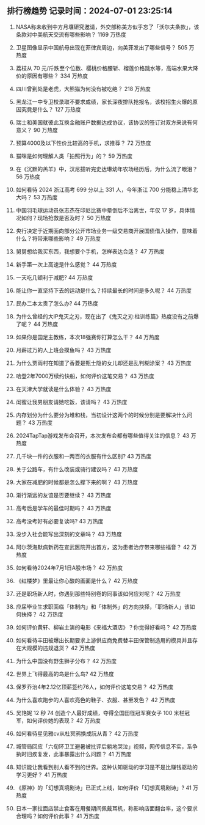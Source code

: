 
## 排行榜趋势 记录时间：2024-07-01 23:25:14
  
  1. NASA称未收到中方月壤研究邀请，外交部称美方似乎忘了「沃尔夫条款」，该条款对中美航天交流有哪些影响？ 1169 万热度
    
  2. 卫星图像显示中国航母出现在菲律宾周边，向美菲发出了哪些信号？ 505 万热度
    
  3. 荔枝从 70 元/斤跌至个位数、樱桃价格腰斩、榴莲价格跳水等，高端水果大降价的原因有哪些？ 334 万热度
    
  4. 四川曾到处是老虎，大熊猫为何没有被吃绝？ 218 万热度
    
  5. 黑龙江一中专卫校录取不要求成绩，家长深夜排队抢报名，该校招生火爆的原因究竟是什么？ 127 万热度
    
  6. 瑞士和美国就彼此互换金融账户数据达成协议，该协议的签订对双方来说有何意义？ 90 万热度
    
  7. 预算4000及以下性价比较高的手机，求推荐？ 72 万热度
    
  8. 猫咪是如何理解人类「拍照行为」的？ 59 万热度
    
  9. 在《沉默的羔羊》中，汉尼拔听完史达琳幼年农场经历后，为什么流了眼泪？ 56 万热度
    
  10. 如何看待 2024 浙江高考 699 分以上 331 人，今年浙江 700 分能稳上清华北大吗？ 53 万热度
    
  11. 中国羽毛球运动员张志杰在印尼比赛中晕倒后不治离世，年仅 17 岁，具体情况如何？现场抢救是否及时？ 50 万热度
    
  12. 央行决定于近期面向部分公开市场业务一级交易商开展国债借入操作，意味着什么？将带来哪些影响？ 49 万热度
    
  13. 舅舅想给我买东西，我想要个手机，怎样表达合适？ 47 万热度
    
  14. 新手第一次上高速是什么感觉？ 44 万热度
    
  15. 一天吃几顿利于减肥? 44 万热度
    
  16. 能让你一直坚持下去的运动是什么？持续最长的时间是多久呢？ 44 万热度
    
  17. 民办二本太贵了怎么办? 44 万热度
    
  18. 为什么曾经的大IP鬼灭之刃，现在出了《鬼灭之刃:柱训练篇》热度没有之前爆了呢？ 44 万热度
    
  19. 如果你是国足主教练，本次18强赛你打算怎么干？ 44 万热度
    
  20. 月薪过万的人上班会摸鱼吗？ 43 万热度
    
  21. 为什么贾雨村在知道了香菱是甄士隐的女儿却还是乱判糊涂案？ 43 万热度
    
  22. 哈登2年7000万续约快船，如何评价这笔交易？ 43 万热度
    
  23. 在天津大学就读是什么体验？ 43 万热度
    
  24. 闺蜜让我男朋友请她吃饭，该请吗？ 43 万热度
    
  25. 内存划分为什么要分为堆和栈，当初设计这两个的时候分别是要解决什么问题？ 43 万热度
    
  26. 2024TapTap游戏发布会召开，本次发布会都有哪些值得关注的信息？ 43 万热度
    
  27. 几千块一件的衣服和一两百的衣服有什么区别? 43 万热度
    
  28. 关于公路车，有什么改装或骑行建议吗？ 43 万热度
    
  29. 大家在减肥的时候都是怎么撑下来的啊？ 43 万热度
    
  30. 渐行渐远的友谊是否要继续？ 43 万热度
    
  31. 高考后是学车的最佳时期吗？ 43 万热度
    
  32. 高考没考好有必要复读吗? 43 万热度
    
  33. 没步入社会能写出深刻的文章吗？ 43 万热度
    
  34. 阿尔茨海默病新药在宣武医院开出首方，这为患者治疗带来哪些福音？ 42 万热度
    
  35. 如何看待2024年7月1日A股市场？ 42 万热度
    
  36. 《红楼梦》里最让你心酸的画面是什么？ 42 万热度
    
  37. 还是职场新人时，你遇到那些特别卷的同事该如何应对呢？ 42 万热度
    
  38. 应届毕业生求职面临「体制内」和「体制外」的方向抉择，「职场新人」该如何抉择？ 42 万热度
    
  39. 如何评价黄轩、柳岩主演的电影《来福大酒店》？你觉得好看吗？ 42 万热度
    
  40. 如何看待丰田被爆出长期要求上游供应商免费替丰田保管制造用的模具并且存在大规模的违规退货？ 42 万热度
    
  41. 为什么中国没有野生狮子分布？ 42 万热度
    
  42. 世界上飞得最高的鸟是什么鸟? 42 万热度
    
  43. 保罗乔治4年2.12亿顶薪签约76人，如何评价这笔交易？ 42 万热度
    
  44. 为什么喜欢跑步的人喜欢亮色的鞋子、衣服、甚至发色？ 42 万热度
    
  45. 吴艳妮 12 秒 74 创造个人最好成绩，夺得全国田径冠军赛女子 100 米栏冠军，如何评价她的表现？ 42 万热度
    
  46. 如何看待星见雅cv从杜冥鸦换成阮从青？ 42 万热度
    
  47. 城管局回应「六旬环卫工避暑被批评后躺地哭泣」视频，网传信息不实，系争执时旧疾复发，此事暴露出什么问题？ 41 万热度
    
  48. 知识能让我看到别人看不到的世界。这种认知驱动的学习是不是比赚钱驱动的学习更好？ 41 万热度
    
  49. 《原神》的「幻想真境剧诗」已正式上线，如何评价「幻想真境剧诗」? 41 万热度
    
  50. 日本一家拉面店禁止食客在用餐期间佩戴耳机，称影响店面翻台率，这个要求合理吗？如何评价此事？ 41 万热度
    